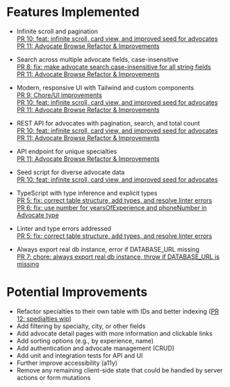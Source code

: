 # Features Implemented

- Infinite scroll and pagination  
  [PR 10: feat: infinite scroll, card view, and improved seed for advocates](https://github.com/brian-gates/solace-candidate-assignment/pull/10)  
  [PR 11: Advocate Browse Refactor & Improvements](https://github.com/brian-gates/solace-candidate-assignment/pull/11)

- Search across multiple advocate fields, case-insensitive  
  [PR 8: fix: make advocate search case-insensitive for all string fields](https://github.com/brian-gates/solace-candidate-assignment/pull/8)  
  [PR 11: Advocate Browse Refactor & Improvements](https://github.com/brian-gates/solace-candidate-assignment/pull/11)

- Modern, responsive UI with Tailwind and custom components  
  [PR 9: Chore/UI improvements](https://github.com/brian-gates/solace-candidate-assignment/pull/9)  
  [PR 10: feat: infinite scroll, card view, and improved seed for advocates](https://github.com/brian-gates/solace-candidate-assignment/pull/10)  
  [PR 11: Advocate Browse Refactor & Improvements](https://github.com/brian-gates/solace-candidate-assignment/pull/11)

- REST API for advocates with pagination, search, and total count  
  [PR 10: feat: infinite scroll, card view, and improved seed for advocates](https://github.com/brian-gates/solace-candidate-assignment/pull/10)  
  [PR 11: Advocate Browse Refactor & Improvements](https://github.com/brian-gates/solace-candidate-assignment/pull/11)

- API endpoint for unique specialties  
  [PR 11: Advocate Browse Refactor & Improvements](https://github.com/brian-gates/solace-candidate-assignment/pull/11)

- Seed script for diverse advocate data  
  [PR 10: feat: infinite scroll, card view, and improved seed for advocates](https://github.com/brian-gates/solace-candidate-assignment/pull/10)

- TypeScript with type inference and explicit types  
  [PR 5: fix: correct table structure, add types, and resolve linter errors](https://github.com/brian-gates/solace-candidate-assignment/pull/5)  
  [PR 6: fix: use number for yearsOfExperience and phoneNumber in Advocate type](https://github.com/brian-gates/solace-candidate-assignment/pull/6)

- Linter and type errors addressed  
  [PR 5: fix: correct table structure, add types, and resolve linter errors](https://github.com/brian-gates/solace-candidate-assignment/pull/5)

- Always export real db instance, error if DATABASE_URL missing  
  [PR 7: chore: always export real db instance, throw if DATABASE_URL is missing](https://github.com/brian-gates/solace-candidate-assignment/pull/7)

# Potential Improvements

- Refactor specialties to their own table with IDs and better indexing ([PR 12: spedialties wip](https://github.com/brian-gates/solace-candidate-assignment/pull/12))
- Add filtering by specialty, city, or other fields
- Add advocate detail pages with more information and clickable links
- Add sorting options (e.g., by experience, name)
- Add authentication and advocate management (CRUD)
- Add unit and integration tests for API and UI
- Further improve accessibility (a11y)
- Remove any remaining client-side state that could be handled by server actions or form mutations
